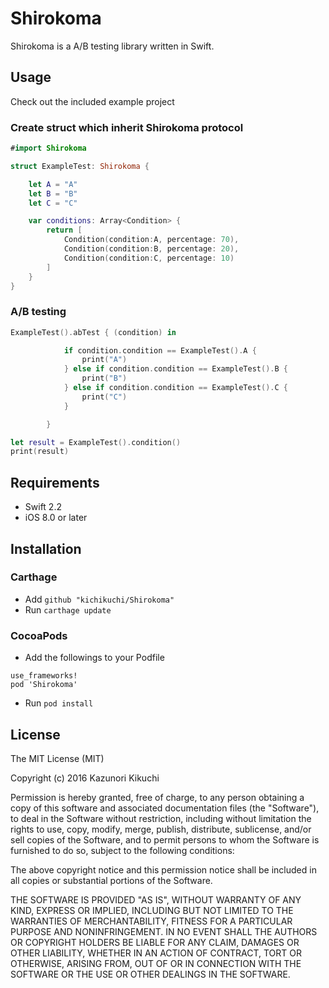 # Shirokoma

Shirokoma is a A/B testing library written in Swift.

## Usage

Check out the included example project

### Create struct which inherit Shirokoma protocol

```swift
#import Shirokoma

struct ExampleTest: Shirokoma {

    let A = "A"
    let B = "B"
    let C = "C"

    var conditions: Array<Condition> {
        return [
            Condition(condition:A, percentage: 70),
            Condition(condition:B, percentage: 20),
            Condition(condition:C, percentage: 10)
        ]
    }
}
```

### A/B testing

```swift
ExampleTest().abTest { (condition) in

            if condition.condition == ExampleTest().A {
                print("A")
            } else if condition.condition == ExampleTest().B {
                print("B")
            } else if condition.condition == ExampleTest().C {
                print("C")
            }

        }

let result = ExampleTest().condition()
print(result)
```

## Requirements

* Swift 2.2
* iOS 8.0 or later

## Installation
### Carthage
* Add `github "kichikuchi/Shirokoma"`
* Run `carthage update`

### CocoaPods
* Add the followings to your Podfile
```
use_frameworks!
pod 'Shirokoma'
```
* Run `pod install`

## License

The MIT License (MIT)

Copyright (c) 2016 Kazunori Kikuchi

Permission is hereby granted, free of charge, to any person obtaining a copy of this software and associated documentation files (the "Software"), to deal in the Software without restriction, including without limitation the rights to use, copy, modify, merge, publish, distribute, sublicense, and/or sell copies of the Software, and to permit persons to whom the Software is furnished to do so, subject to the following conditions:

The above copyright notice and this permission notice shall be included in all copies or substantial portions of the Software.

THE SOFTWARE IS PROVIDED "AS IS", WITHOUT WARRANTY OF ANY KIND, EXPRESS OR IMPLIED, INCLUDING BUT NOT LIMITED TO THE WARRANTIES OF MERCHANTABILITY, FITNESS FOR A PARTICULAR PURPOSE AND NONINFRINGEMENT. IN NO EVENT SHALL THE AUTHORS OR COPYRIGHT HOLDERS BE LIABLE FOR ANY CLAIM, DAMAGES OR OTHER LIABILITY, WHETHER IN AN ACTION OF CONTRACT, TORT OR OTHERWISE, ARISING FROM, OUT OF OR IN CONNECTION WITH THE SOFTWARE OR THE USE OR OTHER DEALINGS IN THE SOFTWARE.
